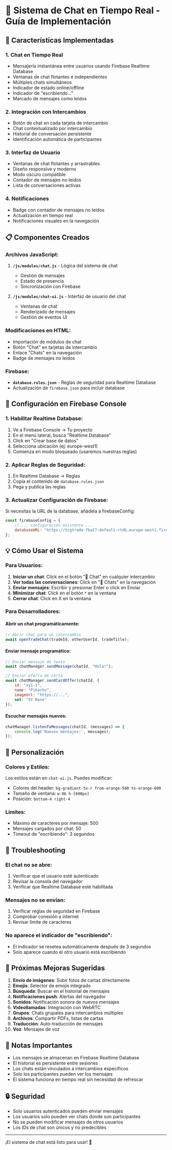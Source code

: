 # 💬 Sistema de Chat en Tiempo Real - Guía de Implementación

## 🚀 Características Implementadas

### 1. **Chat en Tiempo Real**
- Mensajería instantánea entre usuarios usando Firebase Realtime Database
- Ventanas de chat flotantes e independientes
- Múltiples chats simultáneos
- Indicador de estado online/offline
- Indicador de "escribiendo..."
- Marcado de mensajes como leídos

### 2. **Integración con Intercambios**
- Botón de chat en cada tarjeta de intercambio
- Chat contextualizado por intercambio
- Historial de conversación persistente
- Identificación automática de participantes

### 3. **Interfaz de Usuario**
- Ventanas de chat flotantes y arrastrables
- Diseño responsive y moderno
- Modo oscuro compatible
- Contador de mensajes no leídos
- Lista de conversaciones activas

### 4. **Notificaciones**
- Badge con contador de mensajes no leídos
- Actualización en tiempo real
- Notificaciones visuales en la navegación

## 📋 Componentes Creados

### Archivos JavaScript:
1. **`/js/modules/chat.js`** - Lógica del sistema de chat
   - Gestión de mensajes
   - Estado de presencia
   - Sincronización con Firebase

2. **`/js/modules/chat-ui.js`** - Interfaz de usuario del chat
   - Ventanas de chat
   - Renderizado de mensajes
   - Gestión de eventos UI

### Modificaciones en HTML:
- Importación de módulos de chat
- Botón "Chat" en tarjetas de intercambio
- Enlace "Chats" en la navegación
- Badge de mensajes no leídos

### Firebase:
- **`database.rules.json`** - Reglas de seguridad para Realtime Database
- Actualización de `firebase.json` para incluir database

## 🔧 Configuración en Firebase Console

### 1. Habilitar Realtime Database:
1. Ve a Firebase Console → Tu proyecto
2. En el menú lateral, busca "Realtime Database"
3. Click en "Crear base de datos"
4. Selecciona ubicación (ej: europe-west1)
5. Comienza en modo bloqueado (usaremos nuestras reglas)

### 2. Aplicar Reglas de Seguridad:
1. En Realtime Database → Reglas
2. Copia el contenido de `database.rules.json`
3. Pega y publica las reglas

### 3. Actualizar Configuración de Firebase:
Si necesitas la URL de la database, añádela a firebaseConfig:
```javascript
const firebaseConfig = {
    // ... configuración existente ...
    databaseURL: "https://tcgtrade-7ba27-default-rtdb.europe-west1.firebasedatabase.app"
};
```

## 💡 Cómo Usar el Sistema

### Para Usuarios:
1. **Iniciar un chat**: Click en el botón "💭 Chat" en cualquier intercambio
2. **Ver todas las conversaciones**: Click en "💬 Chats" en la navegación
3. **Enviar mensajes**: Escribir y presionar Enter o click en Enviar
4. **Minimizar chat**: Click en el botón ˅ en la ventana
5. **Cerrar chat**: Click en X en la ventana

### Para Desarrolladores:

#### Abrir un chat programáticamente:
```javascript
// Abrir chat para un intercambio
await openTradeChat(tradeId, otherUserId, tradeTitle);
```

#### Enviar mensaje programático:
```javascript
// Enviar mensaje de texto
await chatManager.sendMessage(chatId, "Hola!");

// Enviar oferta de carta
await chatManager.sendCardOffer(chatId, {
    id: "xy1-1",
    name: "Pikachu",
    imageUrl: "https://...",
    set: "XY Base"
});
```

#### Escuchar mensajes nuevos:
```javascript
chatManager.listenToMessages(chatId, (messages) => {
    console.log('Nuevos mensajes:', messages);
});
```

## 🎨 Personalización

### Colores y Estilos:
Los estilos están en `chat-ui.js`. Puedes modificar:
- Colores del header: `bg-gradient-to-r from-orange-500 to-orange-600`
- Tamaño de ventana: `w-96 h-[600px]`
- Posición: `bottom-4 right-4`

### Límites:
- Máximo de caracteres por mensaje: 500
- Mensajes cargados por chat: 50
- Timeout de "escribiendo": 3 segundos

## 🐛 Troubleshooting

### El chat no se abre:
1. Verificar que el usuario esté autenticado
2. Revisar la consola del navegador
3. Verificar que Realtime Database esté habilitada

### Mensajes no se envían:
1. Verificar reglas de seguridad en Firebase
2. Comprobar conexión a internet
3. Revisar límite de caracteres

### No aparece el indicador de "escribiendo":
- El indicador se resetea automáticamente después de 3 segundos
- Solo aparece cuando el otro usuario está escribiendo

## 🚀 Próximas Mejoras Sugeridas

1. **Envío de imágenes**: Subir fotos de cartas directamente
2. **Emojis**: Selector de emojis integrado
3. **Búsqueda**: Buscar en el historial de mensajes
4. **Notificaciones push**: Alertas del navegador
5. **Sonidos**: Notificación sonora de nuevos mensajes
6. **Videollamadas**: Integración con WebRTC
7. **Grupos**: Chats grupales para intercambios múltiples
8. **Archivos**: Compartir PDFs, listas de cartas
9. **Traducción**: Auto-traducción de mensajes
10. **Voz**: Mensajes de voz

## 📝 Notas Importantes

- Los mensajes se almacenan en Firebase Realtime Database
- El historial es persistente entre sesiones
- Los chats están vinculados a intercambios específicos
- Solo los participantes pueden ver los mensajes
- El sistema funciona en tiempo real sin necesidad de refrescar

## 🔒 Seguridad

- Solo usuarios autenticados pueden enviar mensajes
- Los usuarios solo pueden ver chats donde son participantes
- No se pueden modificar mensajes de otros usuarios
- Los IDs de chat son únicos y no predecibles

---

¡El sistema de chat está listo para usar! 🎉